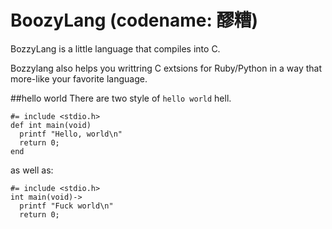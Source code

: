 BoozyLang (codename: 醪糟)
=========
BozzyLang is a little language that compiles into C.

Bozzylang also helps you writtring C extsions for Ruby/Python in a way that more-like your favorite language.

##hello world
There are two style of `hello world` hell.

    #= include <stdio.h>
    def int main(void)
      printf "Hello, world\n"
      return 0;
    end

as well as:

    #= include <stdio.h>
    int main(void)->
      printf "Fuck world\n"
      return 0;

